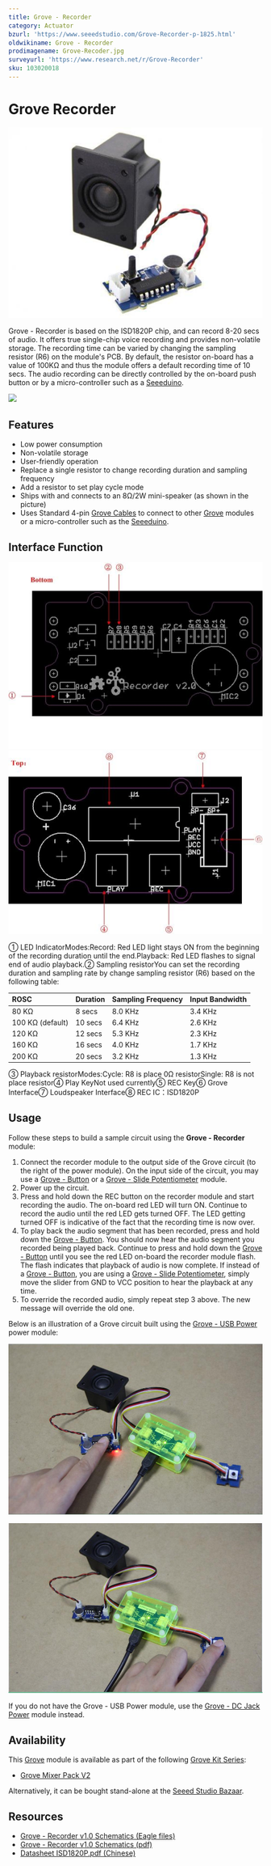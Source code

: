 ```yaml
---
title: Grove - Recorder
category: Actuator
bzurl: 'https://www.seeedstudio.com/Grove-Recorder-p-1825.html'
oldwikiname: Grove - Recorder
prodimagename: Grove-Recoder.jpg
surveyurl: 'https://www.research.net/r/Grove-Recorder'
sku: 103020018
---
```


# Grove Recorder

![](https://github.com/SeeedDocument/Grove_Recorder/raw/master/img/Grove-Recoder.jpg)

Grove - Recorder is based on the ISD1820P chip, and can record 8-20 secs of audio. It offers true single-chip voice recording and provides non-volatile storage. The recording time can be varied by changing the sampling resistor \(R6\) on the module's PCB. By default, the resistor on-board has a value of 100KΩ and thus the module offers a default recording time of 10 secs. The audio recording can be directly controlled by the on-board push button or by a micro-controller such as a [Seeeduino](/Seeeduino).

[![](https://github.com/SeeedDocument/Seeed-WiKi/raw/master/docs/images/300px-Get_One_Now_Banner-ragular.png)](https://www.seeedstudio.com/Grove-Recorder-p-1825.html)

## Features

* Low power consumption
* Non-volatile storage
* User-friendly operation
* Replace a single resistor to change recording duration and sampling frequency
* Add a resistor to set play cycle mode
* Ships with and connects to an 8Ω/2W mini-speaker \(as shown in the picture\)
* Uses Standard 4-pin [Grove Cables](/GROVE_System#Grove_Cables) to connect to other [Grove](/Grove) modules or a micro-controller such as the [Seeeduino](/Seeeduino).

## Interface Function

![](https://github.com/SeeedDocument/Grove_Recorder/raw/master/img/Recorder_Bottom1.jpg) ![](https://github.com/SeeedDocument/Grove_Recorder/raw/master/img/Recorder_Top1.jpg)

① LED IndicatorModes:Record: Red LED light stays ON from the beginning of the recording duration until the end.Playback: Red LED flashes to signal end of audio playback.② Sampling resistorYou can set the recording duration and sampling rate by change sampling resistor \(R6\) based on the following table:

|  ROSC |  Duration |  Sampling Frequency |  Input Bandwidth |
| :--- | :--- | :--- | :--- |
|  80 KΩ |  8 secs |  8.0 KHz |  3.4 KHz |
|  100 KΩ \(default\) |  10 secs |  6.4 KHz |  2.6 KHz |
|  120 KΩ |  12 secs |  5.3 KHz |  2.3 KHz |
|  160 KΩ |  16 secs |  4.0 KHz |  1.7 KHz |
|  200 KΩ |  20 secs |  3.2 KHz |  1.3 KHz |

③ Playback resistorModes:Cycle: R8 is place 0Ω resistorSingle: R8 is not place resistor④ Play KeyNot used currently⑤ REC Key⑥ Grove Interface⑦ Loudspeaker Interface⑧ REC IC：ISD1820P

## Usage

Follow these steps to build a sample circuit using the **Grove - Recorder** module:

1. Connect the recorder module to the output side of the Grove circuit \(to the right of the power module\). On the input side of the circuit, you may use a [Grove - Button](/Grove-Button) or a [Grove - Slide Potentiometer](/Grove-Slide_Potentiometer) module.
2. Power up the circuit.
3. Press and hold down the REC button on the recorder module and start recording the audio. The on-board red LED will turn ON. Continue to record the audio until the red LED gets turned OFF. The LED getting turned OFF is indicative of the fact that the recording time is now over.
4. To play back the audio segment that has been recorded, press and hold down the [Grove - Button](/Grove-Button). You should now hear the audio segment you recorded being played back. Continue to press and hold down the [Grove - Button](/Grove-Button) until you see the red LED on-board the recorder module flash. The flash indicates that playback of audio is now complete. If instead of a [Grove - Button](/Grove-Button), you are using a [Grove - Slide Potentiometer](/Grove-Slide_Potentiometer), simply move the slider from GND to VCC position to hear the playback at any time.
5. To override the recorded audio, simply repeat step 3 above. The new message will override the old one.

Below is an illustration of a Grove circuit built using the [Grove - USB Power](/Grove-Mixer_Pack#2._USB_Power) power module:

![](https://github.com/SeeedDocument/Grove_Recorder/raw/master/img/REC_Grove-Recoder.JPG)

![](https://github.com/SeeedDocument/Grove_Recorder/raw/master/img/Play_Grove-Recoder.JPG)

If you do not have the Grove - USB Power module, use the [Grove - DC Jack Power](/Grove-DC_Jack_Power) module instead.

## Availability

This [Grove](/Grove) module is available as part of the following [Grove Kit Series](/GROVE_System#GROVE_Kit_Series):

* [Grove Mixer Pack V2](/GROVE_MIXER_PACK_V2)

Alternatively, it can be bought stand-alone at the [Seeed Studio Bazaar](http://www.seeedstudio.com/depot/Grove-Recorder-p-1825.html).

## Resources

* [Grove - Recorder v1.0 Schematics \(Eagle files\)](https://github.com/SeeedDocument/Grove_Recorder/raw/master/res/Grove-Recorder_v1.0.zip)
* [Grove - Recorder v1.0 Schematics \(pdf\)](https://github.com/SeeedDocument/Grove_Recorder/raw/master/res/Grove-Recorder_v1.0.pdf)
* [Datasheet ISD1820P.pdf \(Chinese\)](https://github.com/SeeedDocument/Grove_Recorder/raw/master/res/ISD1820P.pdf)

